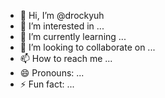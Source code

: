 - 👋 Hi, I’m @drockyuh
- 👀 I’m interested in ...
- 🌱 I’m currently learning ...
- 💞️ I’m looking to collaborate on ...
- 📫 How to reach me ...
- 😄 Pronouns: ...
- ⚡ Fun fact: ...

<!---
drockyuh/drockyuh is a ✨ special ✨ repository because its `README.md` (this file) appears on your GitHub profile.
You can click the Preview link to take a look at your changes.
--->
